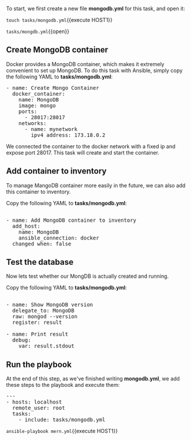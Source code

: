 To start, we first create a new file **mongodb.yml** for this task, and open it:

`touch tasks/mongodb.yml`{{execute HOST1}}

`tasks/mongdb.yml`{{open}}

## Create MongoDB container

Docker provides a MongoDB container, which makes it extremely convenient to set up MongoDB. To do this task with Ansible, simply copy the following YAML to **tasks/mongodb.yml**:

<pre class="file" data-filename="tasks/mongodb.yml" data-target="replace">
- name: Create Mongo Container
  docker_container:
    name: MongoDB
    image: mongo
    ports: 
      - 28017:28017
    networks: 
      - name: mynetwork
        ipv4_address: 173.18.0.2
</pre>

We connected the container to the docker network with a fixed ip and expose port 28017. This task will create and start the container.


## Add container to inventory

To manage MangoDB container more easily in the future, we can also add this container to inventory. 

Copy the following YAML to **tasks/mongodb.yml**:

<pre class="file" data-filename="tasks/mongodb.yml" data-target="append">

- name: Add MongoDB container to inventory
  add_host:
    name: MongoDB
    ansible_connection: docker
  changed_when: false
</pre>

## Test the database

Now lets test whether our MongDB is actually created and running.

Copy the following YAML to **tasks/mongodb.yml**:

<pre class="file" data-filename="tasks/mongodb.yml" data-target="append">

- name: Show MongoDB version
  delegate_to: MongoDB
  raw: mongod --version
  register: result

- name: Print result
  debug: 
    var: result.stdout
</pre>

## Run the playbook

At the end of this step, as we've finished writing **mongodb.yml**, we add these steps to the playbook and execute them:

<pre class="file" data-filename="mern.yml" data-target="replace">---
- hosts: localhost
  remote_user: root
  tasks:
    - include: tasks/mongodb.yml
</pre>

`ansible-playbook mern.yml`{{execute HOST1}}